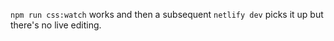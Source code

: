 `npm run css:watch` works and then a subsequent `netlify dev` picks it up but there's no live editing.